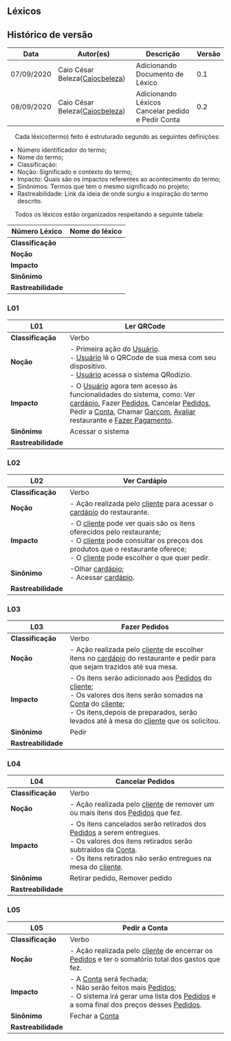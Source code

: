 

## Léxicos

## Histórico de versão

<table>
  <thead>
    <tr>
      <th>Data</th>
      <th>Autor(es)</th>
      <th>Descrição</th>
      <th>Versão</th>
    </tr>
  </thead>
  <tbody>
    <tr>
      <td>07/09/2020</td>
      <td>Caio César Beleza(<a target="blank" href="https://github.com/Caiocbeleza">Caiocbeleza</a>)</td>
      <td>Adicionando Documento de Léxico</td>
      <td>
       0.1
      </td>
    </tr>
    <tr>
      <td>08/09/2020</td>
      <td>Caio César Beleza(<a target="blank" href="https://github.com/Caiocbeleza">Caiocbeleza</a>)</td>
      <td>Adicionando Léxicos Cancelar pedido e Pedir Conta</td>
      <td>
      0.2  
      </td>
    </tr>


  </tbody>
</table>

<p align="justify">&emsp;
Cada léxico(termo) feito é estruturado segundo as seguintes definições:<br>

- Número identificador do termo;
- Nome do termo;
- Classificação:
- Noção: Significado e contexto do termo;
- Impacto: Quais são os impactos referentes ao acontecimento do termo;
- Sinônimos: Termos que tem o mesmo significado no projeto;
- Rastreabilidade: Link da ideia de onde surgiu a inspiração do termo descrito.
</p>

<p align="justify">&emsp;
Todos os léxicos estão organizados respeitando a seguinte tabela:
</p>

|Número Léxico| Nome do léxico|
|--|--|
|**Classificação**||
|**Noção**   ||
|**Impacto**  ||
|**Sinônimo**||
|**Rastreabilidade**||

### L01
|L01| Ler QRCode|
|--|--|
|**Classificação**| Verbo|
|**Noção**   | - Primeira ação do [Usuário](#L08).<br>- [Usuário](#L08) lê o QRCode de sua mesa com seu dispositivo.<br>- [Usuário](#L08) acessa o sistema QRodízio.|
|**Impacto**  | - O [Usuário](#L08) agora tem acesso às funcionalidades do sistema, como: Ver [cardápio](#L02), Fazer [Pedidos](#L03), Cancelar [Pedidos](#L03), Pedir a [Conta](#L05), Chamar [Garçom](#L09), [Avaliar](#L07) restaurante e [Fazer Pagamento](#L12).|
|**Sinônimo**| Acessar o sistema |
|**Rastreabilidade**||

### L02
|L02| Ver Cardápio|
|--|--|
|**Classificação**|Verbo|
|**Noção**   |- Ação realizada pelo [cliente](#L08) para acessar o [cardápio](#L02) do restaurante.|
|**Impacto**  | - O [cliente](#L08) pode ver quais são os itens oferecidos pelo restaurante;<br>- O [cliente](#L08) pode consultar os preços dos produtos que o restaurante oferece;<br>- O [cliente](#L08) pode escolher o que quer pedir.|
|**Sinônimo**| -Olhar [cardápio](#L02);<br>- Acessar [cardápio](#L02). |
|**Rastreabilidade**||

### L03
|L03 | Fazer Pedidos|
|--|--|
|**Classificação**| Verbo|
|**Noção**   | - Ação realizada pelo [cliente](#L08) de escolher itens no [cardápio](#L02) do restaurante e pedir para que sejam trazidos até sua mesa.|
|**Impacto**  | - Os itens serão adicionado aos [Pedidos](#L03) do [cliente](#L08);<br> - Os valores dos itens serão somados na [Conta](#L05) do [cliente](#L08);<br> - Os itens,depois de preparados, serão levados até à mesa do [cliente](#L08) que os solicitou.|
|**Sinônimo**|Pedir|
|**Rastreabilidade**||

### L04
|L04 | Cancelar Pedidos|
|----|----|
|**Classificação**| Verbo|
|**Noção**   | - Ação realizada pelo [cliente](#L08) de remover um ou mais itens dos [Pedidos](#L03) que fez.|
|**Impacto**  | - Os itens cancelados serão retirados dos [Pedidos](#L03) a serem entregues.<br> - Os valores dos itens retirados serão subtraídos da [Conta](#L05).<br> - Os itens retirados não serão entregues na mesa do [cliente](#L08).|
|**Sinônimo**|Retirar pedido, Remover pedido|
|**Rastreabilidade**||

### L05
|L05 | Pedir a Conta|
|----|----|
|**Classificação**|Verbo |
|**Noção**   | - Ação realizada pelo [cliente](#L08) de encerrar os [Pedidos](#L03) e ter o somatório total dos gastos que fez.|
|**Impacto**  | - A [Conta](#L05) será fechada;<br> - Não serão feitos mais [Pedidos](#L03);<br> - O sistema irá gerar uma lista dos [Pedidos](#L03) e a soma final dos preços desses [Pedidos](#L03).|
|**Sinônimo**|Fechar a [Conta](#L05)|
|**Rastreabilidade**||
